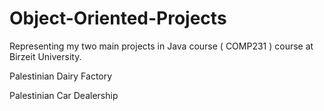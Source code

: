 # Object-Oriented-Projects

Representing my two main projects in Java course ( COMP231 ) course at Birzeit University. 

Palestinian Dairy Factory

Palestinian Car Dealership
